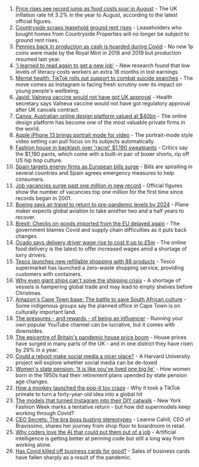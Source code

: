 1. [Price rises see record jump as food costs soar in August](https://www.bbc.co.uk/news/business-58563417?at_medium=RSS&at_campaign=KARANGA) - The UK inflation rate hit 3.2% in the year to August, according to the latest official figures.
2. [Countryside scraps leasehold ground rent rises](https://www.bbc.co.uk/news/business-58569020?at_medium=RSS&at_campaign=KARANGA) - Leaseholders who bought homes from Countryside Properties will no longer be subject to ground rent rises.
3. [Pennies back in production as cash is hoarded during Covid](https://www.bbc.co.uk/news/business-58560185?at_medium=RSS&at_campaign=KARANGA) - No new 1p coins were made by the Royal Mint in 2018 and 2019 but production resumed last year.
4. ['I learned to read again to get a new job'](https://www.bbc.co.uk/news/business-58517083?at_medium=RSS&at_campaign=KARANGA) - New research found that low levels of literacy costs workers an extra 18 months in lost earnings.
5. [Mental health: TikTok rolls out support to combat suicide searches](https://www.bbc.co.uk/news/business-58567192?at_medium=RSS&at_campaign=KARANGA) - The move comes as Instagram is facing fresh scrutiny over its impact on young people's wellbeing.
6. [Javid: Valneva vaccine would not have got UK approval](https://www.bbc.co.uk/news/business-58510519?at_medium=RSS&at_campaign=KARANGA) - Health secretary says Valneva vaccine would not have got regulatory approval after UK cancels contract.
7. [Canva: Australian online design platform valued at $40bn](https://www.bbc.co.uk/news/world-australia-58567722?at_medium=RSS&at_campaign=KARANGA) - The online design platform has become one of the most valuable private firms in the world.
8. [Apple iPhone 13 brings portrait mode for video](https://www.bbc.co.uk/news/technology-58560011?at_medium=RSS&at_campaign=KARANGA) - The portrait-mode style video setting can pull focus on its subjects automatically.
9. [Fashion house in backlash over 'racist' $1,190 sweatpants](https://www.bbc.co.uk/news/business-58563242?at_medium=RSS&at_campaign=KARANGA) - Critics say the $1,190 pants, which come with a built-in pair of boxer shorts, rip off US hip hop culture.
10. [Spain targets energy firms as European bills surge](https://www.bbc.co.uk/news/world-europe-58556073?at_medium=RSS&at_campaign=KARANGA) - Bills are spiralling in several countries and Spain agrees emergency measures to help consumers.
11. [Job vacancies surge past one million in new record](https://www.bbc.co.uk/news/business-58543554?at_medium=RSS&at_campaign=KARANGA) - Official figures show the number of vacancies top one million for the first time since records began in 2001.
12. [Boeing says air travel to return to pre-pandemic levels by 2024](https://www.bbc.co.uk/news/business-58560821?at_medium=RSS&at_campaign=KARANGA) - Plane maker expects global aviation to take another two and a half years to recover.
13. [Brexit: Checks on goods imported from the EU delayed again](https://www.bbc.co.uk/news/uk-politics-58556453?at_medium=RSS&at_campaign=KARANGA) - The government blames Covid and supply chain difficulties as it puts back changes.
14. [Ocado says delivery driver wage rise to cost it up to £5m](https://www.bbc.co.uk/news/business-58555804?at_medium=RSS&at_campaign=KARANGA) - The online food delivery is the latest to offer increased wages amid a shortage of lorry drivers.
15. [Tesco launches new refillable shopping with 88 products](https://www.bbc.co.uk/news/business-58560761?at_medium=RSS&at_campaign=KARANGA) - Tesco supermarket has launched a zero-waste shopping service, providing customers with containers.
16. [Why even giant ships can't solve the shipping crisis](https://www.bbc.co.uk/news/business-58479148?at_medium=RSS&at_campaign=KARANGA) - A shortage of vessels is hampering global trade and may lead to empty shelves before Christmas.
17. [Amazon's Cape Town base: The battle to save South African culture](https://www.bbc.co.uk/news/world-africa-58528348?at_medium=RSS&at_campaign=KARANGA) - Some indigenous groups say the planned office in Cape Town is on culturally important land.
18. [The pressures - and rewards - of being an influencer](https://www.bbc.co.uk/news/business-58487905?at_medium=RSS&at_campaign=KARANGA) - Running your own popular YouTube channel can be lucrative, but it comes with downsides.
19. [The epicentre of Britain's pandemic house price boom](https://www.bbc.co.uk/news/business-58502618?at_medium=RSS&at_campaign=KARANGA) - House prices have surged in many parts of the UK - and in one district they have risen by 29% in a year.
20. [Could a reboot make social media a nicer place?](https://www.bbc.co.uk/news/business-58501172?at_medium=RSS&at_campaign=KARANGA) - A Harvard University project will explore whether social media can be de-toxed
21. [Women's state pension: 'It is like you've lived one big lie'](https://www.bbc.co.uk/news/uk-england-essex-58502789?at_medium=RSS&at_campaign=KARANGA) - How women born in the 1950s had their retirement plans upended by state pension age changes.
22. [How a monkey launched the pop-it toy craze](https://www.bbc.co.uk/news/business-58408570?at_medium=RSS&at_campaign=KARANGA) - Why it took a TikTok primate to turn a forty-year-old idea into a global hit
23. [The models that turned Instagram into their DIY catwalk](https://www.bbc.co.uk/news/business-58474185?at_medium=RSS&at_campaign=KARANGA) - New York Fashion Week marks a tentative return - but how did supermodels keep working through Covid?
24. [CEO Secrets: The bra boss busting stereotypes](https://www.bbc.co.uk/news/business-58423705?at_medium=RSS&at_campaign=KARANGA) - Leanne Cahill, CEO of Bravissimo, shares her journey from shop floor to boardroom in retail.
25. [Why coders love the AI that could put them out of a job](https://www.bbc.co.uk/news/business-57914432?at_medium=RSS&at_campaign=KARANGA) - Artificial intelligence is getting better at penning code but still a long way from working alone.
26. [Has Covid killed off business cards for good?](https://www.bbc.co.uk/news/business-58419842?at_medium=RSS&at_campaign=KARANGA) - Sales of business cards have fallen sharply as a result of the pandemic.
